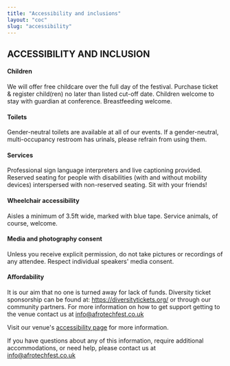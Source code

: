 ```yaml
---
title: "Accessibility and inclusions"
layout: "coc"
slug: "accessibility"
---
```


## ACCESSIBILITY AND INCLUSION


#### Children
We will offer free childcare over the full day of the festival. Purchase ticket & register child(ren) no later than listed cut-off date. Children welcome to stay with guardian at conference. Breastfeeding welcome.

#### Toilets
Gender-neutral toilets are available at all of our events. If a gender-neutral, multi-occupancy restroom has urinals, please refrain from using them. 

#### Services
Professional sign language interpreters and live captioning provided. Reserved seating for people with disabilities (with and without mobility devices) interspersed with non-reserved seating. Sit with your friends!

#### Wheelchair accessibility
Aisles a minimum of 3.5ft wide, marked with blue tape. Service animals, of course, welcome.

#### Media and photography consent
Unless you receive explicit permission, do not take pictures or recordings of any attendee. Respect individual speakers' media consent.

#### Affordability
It is our aim that no one is turned away for lack of funds. Diversity ticket sponsorship can be found at: https://diversitytickets.org/ or through our community partners. For more information on how to get support getting to the venue contact us at info@afrotechfest.co.uk

Visit our venue's <a href="https://www.richmix.org.uk/plan-your-visit/accessibility">accessibility page</a> for more information. 

If you have questions about any of this information, require additional accommodations, or need help, please contact us at info@afrotechfest.co.uk
